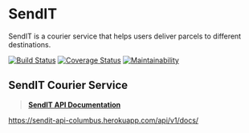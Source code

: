 # SendIT
SendIT is a courier service that helps users deliver parcels to different destinations.

[![Build Status](https://travis-ci.org/mugenyie/SendIT.svg?branch=develop)](https://travis-ci.org/mugenyie/SendIT)
[![Coverage Status](https://coveralls.io/repos/github/mugenyie/SendIT/badge.svg?branch=develop)](https://coveralls.io/github/mugenyie/SendIT?branch=develop)
[![Maintainability](https://api.codeclimate.com/v1/badges/292d91c82171712c6749/maintainability)](https://codeclimate.com/github/mugenyie/SendIT/maintainability)

## SendIT Courier Service
> **[SendIT API Documentation](https://sendit-api-columbus.herokuapp.com/api/v1/docs/)**

https://sendit-api-columbus.herokuapp.com/api/v1/docs/
